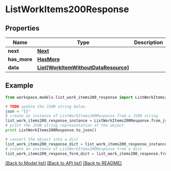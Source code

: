 # ListWorkItems200Response


## Properties
Name | Type | Description | Notes
------------ | ------------- | ------------- | -------------
**next** | [**Next**](Next.md) |  | 
**has_more** | [**HasMore**](HasMore.md) |  | 
**data** | [**List[WorkItemWithoutDataResource]**](WorkItemWithoutDataResource.md) |  | 

## Example

```python
from workspace.models.list_work_items200_response import ListWorkItems200Response

# TODO update the JSON string below
json = "{}"
# create an instance of ListWorkItems200Response from a JSON string
list_work_items200_response_instance = ListWorkItems200Response.from_json(json)
# print the JSON string representation of the object
print ListWorkItems200Response.to_json()

# convert the object into a dict
list_work_items200_response_dict = list_work_items200_response_instance.to_dict()
# create an instance of ListWorkItems200Response from a dict
list_work_items200_response_form_dict = list_work_items200_response.from_dict(list_work_items200_response_dict)
```
[[Back to Model list]](../README.md#documentation-for-models) [[Back to API list]](../README.md#documentation-for-api-endpoints) [[Back to README]](../README.md)


